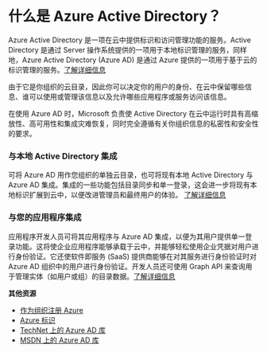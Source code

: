 <properties linkid="manage-services-identity-what-is-windows-azure-AD" urlDisplayName="What is Azure AD?" pageTitle="什么是 Azure Active Directory？" metaKeywords="" description="使用 Azure Active Directory 将现有本地标识扩展到云中以便改进管理员和最终用户的体验，而 Microsoft 负责使 Active Directory 在云中运行时具有高缩放性、高可用性和集成灾难恢复。或者，为您的组织或其他组织开发 Azure AD 集成应用程序。" metaCanonical="" services="active-directory" documentationCenter="" title="什么是 Azure Active Directory？" authors="" solutions="" manager="" editor="" />
<tags ms.service="active-directory"
    ms.date="03/03/2015"
    wacn.date="04/11/2015"
    />

# 什么是 Azure Active Directory？

Azure Active Directory 是一项在云中提供标识和访问管理功能的服务。Active Directory 是通过 Server 操作系统提供的一项用于本地标识管理的服务，同样地，Azure Active Directory (Azure AD) 是通过 Azure 提供的一项用于基于云的标识管理的服务。[了解详细信息][了解详细信息]

由于它是你组织的云目录，因此你可以决定你的用户的身份、在云中保留哪些信息、谁可以使用或管理该信息以及允许哪些应用程序或服务访问该信息。

在使用 Azure AD 时，Microsoft 负责使 Active Directory 在云中运行时具有高缩放性、高可用性和集成灾难恢复，同时完全遵循有关你组织信息的私密性和安全性的要求。

### 与本地 Active Directory 集成

可将 Azure AD 用作您组织的单独云目录，也可将现有本地 Active Directory 与 Azure AD 集成。集成的一些功能包括目录同步和单一登录，这会进一步将现有本地标识扩展到云中，以便改进管理员和最终用户的体验。
[了解详细信息][1]

### 与您的应用程序集成

应用程序开发人员可将其应用程序与 Azure AD 集成，以便为其用户提供单一登录功能。这将使企业应用程序能够承载于云中，并能够轻松使用企业凭据对用户进行身份验证。它还使软件即服务 (SaaS) 提供商能够在对其服务进行身份验证时对 Azure AD 组织中的用户进行身份验证。开发人员还可使用 Graph API 来查询用于管理实体（如用户或组）的目录数据。[了解详细信息][2]

**其他资源**

-   [作为组织注册 Azure][作为组织注册 Azure]
-   [Azure 标识][Azure 标识]
-   [TechNet 上的 Azure AD 库][TechNet 上的 Azure AD 库]
-   [MSDN 上的 Azure AD 库][MSDN 上的 Azure AD 库]

  [了解详细信息]: https://technet.microsoft.com/zh-CN/library/hh967611.aspx
  [1]: https://technet.microsoft.com/zh-CN/library/jj573653
  [2]: http://go.microsoft.com/fwlink/?LinkID=290817&clcid=0x409
  [作为组织注册 Azure]: /documentation/articles/sign-up-organization/
  [Azure 标识]: /documentation/articles/fundamentals-identity/
  [TechNet 上的 Azure AD 库]: http://technet.microsoft.com/zh-cn/library/hh967619.aspx
  [MSDN 上的 Azure AD 库]: http://go.microsoft.com/fwlink/?LinkId=293425
